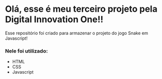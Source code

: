 # Olá, esse é meu terceiro projeto pela Digital Innovation One!! 

Esse repositório foi criado para armazenar o projeto do jogo Snake em Javascript!

### Nele foi utilizado:

- HTML 
- CSS
- Javascript

